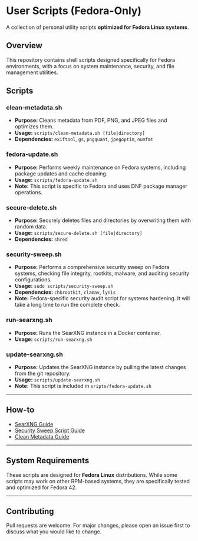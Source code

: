 # User Scripts (Fedora-Only)

A collection of personal utility scripts **optimized for Fedora Linux systems**.

## Overview

This repository contains shell scripts designed specifically for Fedora environments, with a focus on system maintenance, security, and file management utilities.

## Scripts

### clean-metadata.sh

- **Purpose:** Cleans metadata from PDF, PNG, and JPEG files and optimizes them.
- **Usage:** `scripts/clean-metadata.sh [file|directory]`
- **Dependencies:** `exiftool`, `gs`, `pngquant`, `jpegoptim`, `numfmt`

### fedora-update.sh

- **Purpose:** Performs weekly maintenance on Fedora systems, including package updates and cache cleaning.
- **Usage:** `scripts/fedora-update.sh`
- **Note:** This script is specific to Fedora and uses DNF package manager operations.

### secure-delete.sh

- **Purpose:** Securely deletes files and directories by overwriting them with random data.
- **Usage:** `scripts/secure-delete.sh [file|directory]`
- **Dependencies:** `shred`

### security-sweep.sh

- **Purpose:** Performs a comprehensive security sweep on Fedora systems, checking file integrity, rootkits, malware, and auditing security configurations.
- **Usage:** `sudo scripts/security-sweep.sh`
- **Dependencies:** `chkrootkit`, `clamav`, `lynis`
- **Note:** Fedora-specific security audit script for systems hardening. It will take a long time to run the complete check.

### run-searxng.sh

- **Purpose:** Runs the SearXNG instance in a Docker container.
- **Usage:** `scripts/run-searxng.sh`

### update-searxng.sh

- **Purpose:** Updates the SearXNG instance by pulling the latest changes from the git repository.
- **Usage:** `scripts/update-searxng.sh`
- **Note:** This script is included in `sripts/fedora-update.sh`

---

## How-to

- [SearXNG Guide](how-to/searxng-guide.md)
- [Security Sweep Script Guide](how-to/security-sweep-guide.md)
- [Clean Metadata Guide](how-to/clean-metadata-guide.md)

---

## System Requirements

These scripts are designed for **Fedora Linux** distributions. While some scripts may work on other RPM-based systems, they are specifically tested and optimized for Fedora 42.

---

## Contributing

Pull requests are welcome. For major changes, please open an issue first to discuss what you would like to change.